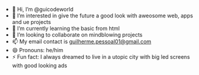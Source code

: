 - 👋 Hi, I’m @guicodeworld
- 👀 I’m interested in give the future a good look with aweosome web, apps and ue projects
- 🌱 I’m currently learning the basic from html
- 💞️ I’m looking to collaborate on mindblowing projects
- 📫 My email contact is guilherme.pessoal01@gmail.com
- 😄 Pronouns: he/him
- ⚡ Fun fact: I always dreamed to live in a utopic city with big led screens with good looking ads

<!---
guicodeworld/guicodeworld is a ✨ special ✨ repository because its `README.md` (this file) appears on your GitHub profile.
You can click the Preview link to take a look at your changes.
--->
